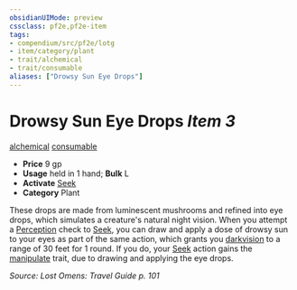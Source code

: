 ```yaml
---
obsidianUIMode: preview
cssclass: pf2e,pf2e-item
tags:
- compendium/src/pf2e/lotg
- item/category/plant
- trait/alchemical
- trait/consumable
aliases: ["Drowsy Sun Eye Drops"]
---
```

# Drowsy Sun Eye Drops *Item 3*  
[alchemical](/rules/traits/alchemical.md)  [consumable](/rules/traits/consumable.md)  

- **Price** 9 gp
- **Usage** held in 1 hand; **Bulk** L
- **Activate** [Seek](/rules/actions/seek.md)
- **Category** Plant

These drops are made from luminescent mushrooms and refined into eye drops, which simulates a creature's natural night vision. When you attempt a [Perception](/compendium/skills.md#Perception) check to [Seek](/rules/actions/seek.md), you can draw and apply a dose of drowsy sun to your eyes as part of the same action, which grants you [darkvision](/rules/abilities/darkvision.md) to a range of 30 feet for 1 round. If you do, your [Seek](/rules/actions/seek.md) action gains the [manipulate](/rules/traits/manipulate.md) trait, due to drawing and applying the eye drops.

*Source: Lost Omens: Travel Guide p. 101*